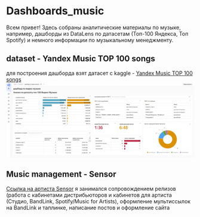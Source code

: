# Dashboards_music
Всем привет! Здесь собраны аналитические материалы по музыке, например, дашборды из DataLens по датасетам (Топ-100 Яндекса, Топ Spotify) и немного информации по музыкальному менеджменту.
## dataset - Yandex Music TOP 100 songs
для построения дашборда взят датасет с kaggle - [Yandex Music TOP 100 songs](https://www.kaggle.com/datasets/antonbelyaevd/yandex-music-top-100-songs)
![](https://github.com/Eugene-Glukhov/Dashboards_music/blob/main/Music%20top100.jpg)

## Music management - Sensor

[Ссылка на артиста Sensor](https://taplink.cc/sensor_music) я занимался сопровождением релизов (работа с кабинетами дистрибьюторов и кабинетов для артиста (Студио, BandLink, Spotify/Music for Artists), оформление мультиссылок на BandLink и таплинке, написание постов и оформление сайта
